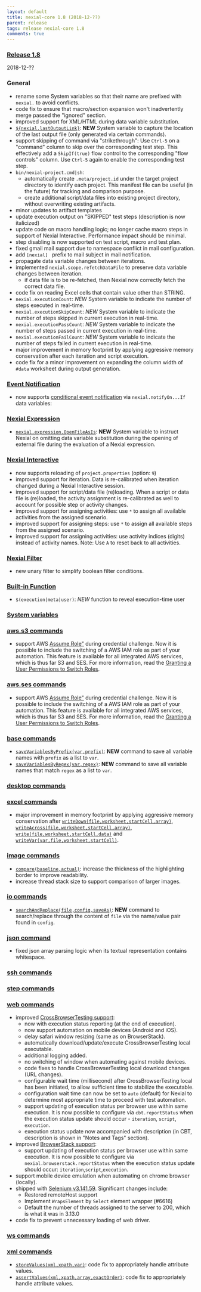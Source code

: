 ```yaml
---
layout: default
title: nexial-core 1.8 (2018-12-??)
parent: release
tags: release nexial-core 1.8
comments: true
---
```


### <a href="https://github.com/nexiality/nexial-core/releases/tag/nexial-core-1.8" class="external-link" target="_nexial_link">Release 1.8</a>
2018-12-??


### General
- rename some System variables so that their name are prefixed with `nexial.` to avoid conflicts.
- code fix to ensure that macro/section expansion won't inadvertently merge passed the "ignored" section.
- improved support for XML/HTML during data variable substitution.
- [`${nexial.lastOutputLink}`](../systemvars/index#nexial.lastOutputLink): **NEW** System variable to capture the 
  location of the last output file (only generated via certain commands).
- support skipping of command via "strikethrough": Use `Ctrl-5` on a "command" column to skip over the corresponding
  test step. This effectively add a `SkipIf(true)` flow control to the corresponding "flow controls" column. 
  Use `Ctrl-5` again to enable the corresponding test step.
- `bin/nexial-project.cmd|sh`: 
  - automatically create `.meta/project.id` under the target project directory to identify each project. This manifest 
    file can be useful (in the future) for tracking and comparison purpose.
  - create additional script/data files into existing project directory, without overwriting existing artifacts.
- minor updates to artifact templates
- update execution output on "SKIPPED" test steps (description is now italicized)
- update code on macro handling logic; no longer cache macro steps in support of Nexial Interactive. Performance impact 
  should be minimal.
- step disabling is now supported on test script, macro and test plan.
- fixed gmail mail support due to namespace conflict in mail configuration.
- add `[nexial] ` prefix to mail subject in mail notification.
- propagate data variable changes between iterations.
- implemented `nexial.scope.refetchDataFile` to preserve data variable changes between iteration.
  - if data file is to be re-fetched, then Nexial now correctly fetch the correct data file.
- code fix on reading Excel cells that contain value other than STRING.
- `nexial.executionCount`: *NEW* System variable to indicate the number of steps executed in real-time.
- `nexial.executionSkipCount`: *NEW* System variable to indicate the number of steps skipped in current execution in 
  real-time.
- `nexial.executionPassCount`: *NEW* System variable to indicate the number of steps passed in current execution in 
  real-time.
- `nexial.executionFailCount`: *NEW* System variable to indicate the number of steps failed in current execution in 
  real-time.
- major improvement in memory footprint by applying aggressive memory conservation after each iteration and script 
  execution.
- code fix for a minor improvement on expanding the column width of `#data` worksheet during output generation.


### [Event Notification](../userguide/EventNotification)
- now supports [conditional event notification](../userguide/EventNotification#conditional-notification) via 
  `nexial.notifyOn...If` data variables:


### [Nexial Expression](../expression)
- [`nexial.expression.OpenFileAsIs`](../systemvars/index#nexial.expression.OpenFileAsIs): **NEW** System variable to 
  instruct Nexial on omitting data variable substitution during the opening of external file during the evaluation of
  a Nexial expression.


### [Nexial Interactive](../interactive)
- now supports reloading of `project.properties` (option: `9`)
- improved support for iteration. Data is re-calibrated when iteration changed during a Nexial Interactive session.
- improved support for script/data file (re)loading. When a script or data file is (re)loaded, the activity assignment 
  is re-calibrated as well to account for possible step or activity changes.
- improved support for assigning activities: use `*` to assign all available activities from the assigned scenario.
- improved support for assigning steps: use `*` to assign all available steps from the assigned scenario.
- improved support for assigning activities: use activity indices (digits) instead of activity names. Note: Use `A` to 
  reset back to all activities.


### [Nexial Filter](../flowcontrols/filter)
- new unary filter to simplify boolean filter conditions.


### [Built-in Function](../functions)
- `$(execution|meta|user)`: *NEW* function to reveal execution-time user


### [System variables](../systemvars)


### [aws.s3 commands](../commands/aws.ses)
- support AWS <a href="https://docs.aws.amazon.com/IAM/latest/UserGuide/id_roles_use_switch-role-api.html" 
  class="external-link" target="_nexial_link">Assume Role"</a> during credential challenge. Now it is possible to 
  include the switching of a AWS IAM role as part of your automation. This feature is available for all integrated AWS 
  services, which is thus far S3 and SES. For more information, read the <a 
  href="https://docs.aws.amazon.com/IAM/latest/UserGuide/id_roles_use_permissions-to-switch.html" class="external-link" 
  target="_nexial_link">Granting a User Permissions to Switch Roles</a>.


### [aws.ses commands](../commands/aws.ses)
- support AWS <a href="https://docs.aws.amazon.com/IAM/latest/UserGuide/id_roles_use_switch-role-api.html" 
  class="external-link" target="_nexial_link">Assume Role"</a> during credential challenge. Now it is possible to 
  include the switching of a AWS IAM role as part of your automation. This feature is available for all integrated AWS 
  services, which is thus far S3 and SES. For more information, read the <a 
  href="https://docs.aws.amazon.com/IAM/latest/UserGuide/id_roles_use_permissions-to-switch.html" class="external-link" 
  target="_nexial_link">Granting a User Permissions to Switch Roles</a>.


### [base commands](../commands/base)
- [`saveVariablesByPrefix(var,prefix)`](../commands/base/saveVariablesByPrefix(var,prefix)): **NEW** command to save
  all variable names with `prefix` as a list to `var`.
- [`saveVariablesByRegex(var,regex)`](../commands/base/saveVariablesByRegex(var,regex)): **NEW** command to save all
  variable names that match `regex` as a list to `var`.


### [desktop commands](../commands/desktop)


### [excel commands](../commands/excel)
- major improvement in memory footprint by applying aggressive memory conservation after 
  [`writeDown(file,worksheet,startCell,array)`](../commands/excel/writeDown(file,worksheet,startCell,array)),
  [`writeAcross(file,worksheet,startCell,array)`](../commands/excel/writeAcross(file,worksheet,startCell,array)),
  [`write(file,worksheet,startCell,data)`](../commands/excel/write(file,worksheet,startCell,data)) and
  [`writeVar(var,file,worksheet,startCell)`](../commands/excel/writeVar(var,file,worksheet,startCell)).


### [image commands](../commands/image)
- [`compare(baseline,actual)`](../commands/image/compare(baseline,actual)): increase the thickness of the highlighting 
  border to improve readability.
- increase thread stack size to support comparison of larger images.


### [io commands](../commands/io)
- [`searchAndReplace(file,config,saveAs)`](../commands/io/searchAndReplace(file,config,saveAs)): **NEW** command to
  search/replace through the content of `file` via the name/value pair found in `config`.


### [json command](../commands/json)
- fixed json array parsing logic when its textual representation contains whitespace.

### [ssh commands](../commands/ssh)


### [step commands](../commands/step)


### [web commands](../commands/web)
- improved [CrossBrowserTesting support](../tipsandtricks/CrossBrowserTestingIntegration):
  - now with execution status reporting (at the end of execution).
  - now support automation on mobile devices (Android and iOS).
  - delay safari window resizing (same as on BrowserStack).
  - automatically download/update/execute CrossBrowserTesting local executable.
  - additional logging added.
  - no switching of window when automating against mobile devices.
  - code fixes to handle CrossBrowserTesting local download changes (URL changes).
  - configurable wait time (millisecond) after CrossBrowserTesting local has been initiated, to allow sufficient time
    to stabilize the executable.
  - configuration wait time can now be set to `auto` (default) for Nexial to determine most appropriate time to proceed 
    with test automation.
  - support updating of execution status per browser use within same execution. It is now possible to configure via 
    `cbt.reportStatus` when the execution status update should occur - `iteration`, `script`, `execution`.
  - execution status update now accompanied with description (in CBT, description is shown in "Notes and Tags" section).
- improved [BrowserStack support](../tipsandtricks/BrowserStackIntegration):
  - support updating of execution status per browser use within same execution. It is now possible to configure via 
    `nexial.browserstack.reportStatus` when the execution status update should occur: `iteration`,`script`,`execution`.
- support mobile device emulation when automating on chrome browser (locally).
- shipped with <a href="https://raw.githubusercontent.com/SeleniumHQ/selenium/master/java/CHANGELOG" 
  class="external-link" target="_nexial_link">Selenium v3.141.59</a>. Significant changes include:
  - Restored remoteHost support
  - Implement `WrapsElement` by `Select` element wrapper (#6616)
  - Default the number of threads assigned to the server to 200, which is what it was in 3.13.0
- code fix to prevent unnecessary loading of web driver.


### [ws commands](../commands/ws)


### [xml commands](../commands/xml)
- [`storeValues(xml,xpath,var)`](../commands/xml/storeValues(xml,xpath,var)): code fix to appropriately handle attribute 
  values.
- [`assertValues(xml,xpath,array,exactOrder)`](../commands/xml/assertValues(xml,xpath,array,exactOrder)): code fix to 
  appropriately handle attribute values.
